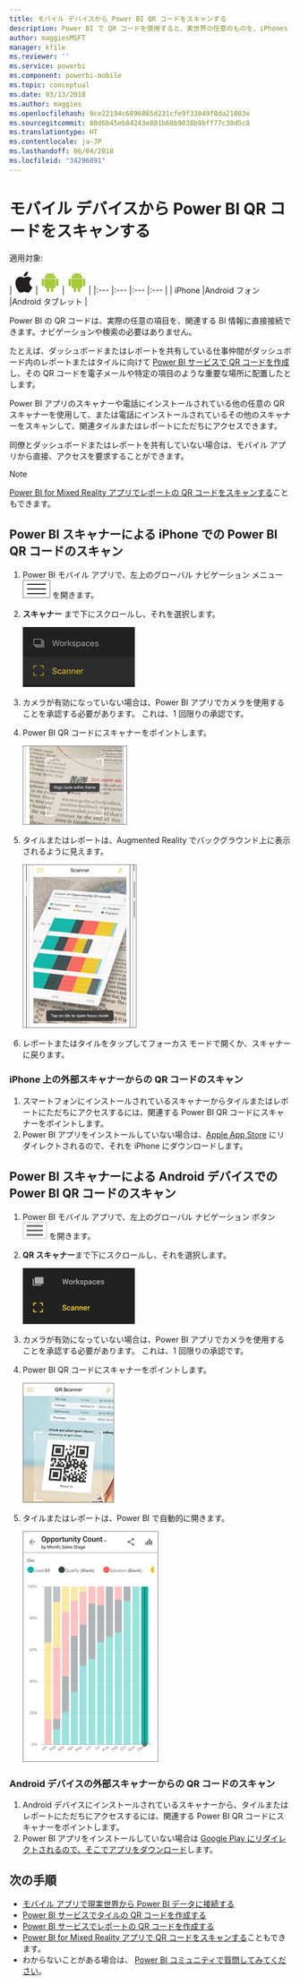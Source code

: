 ```yaml
---
title: モバイル デバイスから Power BI QR コードをスキャンする
description: Power BI で QR コードを使用すると、実世界の任意のものを、iPhones および Android デバイス用の Power BI モバイル アプリの関連する BI 情報に直接接続することができます。
author: maggiesMSFT
manager: kfile
ms.reviewer: ''
ms.service: powerbi
ms.component: powerbi-mobile
ms.topic: conceptual
ms.date: 03/13/2018
ms.author: maggies
ms.openlocfilehash: 9ce22194c6896865d231cfe9f33049f8da21083e
ms.sourcegitcommit: 80d6b45eb84243e801b60b9038b9bff77c30d5c8
ms.translationtype: HT
ms.contentlocale: ja-JP
ms.lasthandoff: 06/04/2018
ms.locfileid: "34296091"
---
```

# <a name="scan-a-power-bi-qr-code-from-your-mobile-device"></a>モバイル デバイスから Power BI QR コードをスキャンする
適用対象:

| ![iPhone](media/mobile-apps-qr-code/ios-logo-40-px.png) | ![Android フォン](media/mobile-apps-qr-code/android-logo-40-px.png) | ![Android タブレット](media/mobile-apps-qr-code/android-logo-40-px.png) |
|:--- |:--- |:--- |:--- |
| iPhone |Android フォン |Android タブレット |

Power BI の QR コードは、実際の任意の項目を、関連する BI 情報に直接接続できます。ナビゲーションや検索の必要はありません。

たとえば、ダッシュボードまたはレポートを共有している仕事仲間がダッシュボード内のレポートまたはタイルに向けて [Power BI サービスで QR コードを作成](service-create-qr-code-for-tile.md)し、その QR コードを電子メールや特定の項目のような重要な場所に配置したとします。 

Power BI アプリのスキャナーや電話にインストールされている他の任意の QR スキャナーを使用して、または電話にインストールされているその他のスキャナーをスキャンして、関連タイルまたはレポートにただちにアクセスできます。 

同僚とダッシュボードまたはレポートを共有していない場合は、モバイル アプリから直接、アクセスを要求することができます。 

> [!NOTE]
> [Power BI for Mixed Reality アプリでレポートの QR コードをスキャンする](mobile-mixed-reality-app.md#scan-a-report-qr-code-in-holographic-view)こともできます。

## <a name="scan-a-power-bi-qr-code-on-your-iphone-with-the-power-bi-scanner"></a>Power BI スキャナーによる iPhone での Power BI QR コードのスキャン
1. Power BI モバイル アプリで、左上のグローバル ナビゲーション メニュー ![](media/mobile-apps-qr-code/power-bi-iphone-global-nav-button.png) を開きます。 
2. **スキャナー** まで下にスクロールし、それを選択します。 
   
    ![](media/mobile-apps-qr-code/power-bi-iphone-scanner-menu.png)
3. カメラが有効になっていない場合は、Power BI アプリでカメラを使用することを承認する必要があります。 これは、1 回限りの承認です。 
4. Power BI QR コードにスキャナーをポイントします。 
   
    ![](media/mobile-apps-qr-code/power-bi-align-qr-code.png)
5. タイルまたはレポートは、Augmented Reality でバックグラウンド上に表示されるように見えます。
   
    ![](media/mobile-apps-qr-code/power-bi-ios-qr-ar-scanner.png)
6. レポートまたはタイルをタップしてフォーカス モードで開くか、スキャナーに戻ります。

### <a name="scan-a-qr-code-from-an-external-scanner-on-your-iphone"></a>iPhone 上の外部スキャナーからの QR コードのスキャン
1. スマートフォンにインストールされているスキャナーからタイルまたはレポートにただちにアクセスするには、関連する Power BI QR コードにスキャナーをポイントします。 
2. Power BI アプリをインストールしていない場合は、[Apple App Store](http://go.microsoft.com/fwlink/?LinkId=522062) にリダイレクトされるので、それを iPhone にダウンロードします。

## <a name="scan-a-power-bi-qr-code-on-your-android-device-with-the-power-bi-scanner"></a>Power BI スキャナーによる Android デバイスでの Power BI QR コードのスキャン
1. Power BI モバイル アプリで、左上のグローバル ナビゲーション ボタン ![](media/mobile-apps-qr-code/power-bi-android-global-nav-icon.png) を開きます。 
2. **QR スキャナー**まで下にスクロールし、それを選択します。
   
    ![](media/mobile-apps-qr-code/power-bi-android-scanner-menu.png)
3. カメラが有効になっていない場合は、Power BI アプリでカメラを使用することを承認する必要があります。 これは、1 回限りの承認です。 
4. Power BI QR コードにスキャナーをポイントします。 
   
    ![](media/mobile-apps-qr-code/pbi_iph_qrscan.png)
5. タイルまたはレポートは、Power BI で自動的に開きます。
   
    ![](media/mobile-apps-qr-code/power-bi-android-tile.png)

### <a name="scan-a-qr-code-from-an-external-scanner-on-your-android-device"></a>Android デバイスの外部スキャナーからの QR コードのスキャン
1. Android デバイスにインストールされているスキャナーから、タイルまたはレポートにただちにアクセスするには、関連する Power BI QR コードにスキャナーをポイントします。 
2. Power BI アプリをインストールしていない場合は [Google Play にリダイレクトされるので、そこでアプリをダウンロード](http://go.microsoft.com/fwlink/?LinkID=544867)します。 

## <a name="next-steps"></a>次の手順
* [モバイル アプリで現実世界から Power BI データに接続する](mobile-apps-data-in-real-world-context.md)
* [Power BI サービスでタイルの QR コードを作成する](service-create-qr-code-for-tile.md)
* [Power BI サービスでレポートの QR コードを作成する](service-create-qr-code-for-report.md)
* [Power BI for Mixed Reality アプリで QR コードをスキャンする](mobile-mixed-reality-app.md)こともできます。
* わからないことがある場合は、 [Power BI コミュニティで質問してみてください](http://community.powerbi.com/)。

